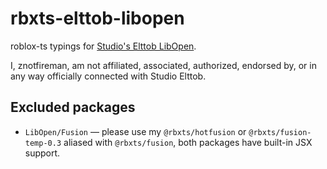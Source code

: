 # rbxts-elttob-libopen

roblox-ts typings for [Studio's Elttob LibOpen](https://github.com/elttob/LibOpen).

I, znotfireman, am not affiliated, associated, authorized, endorsed by, or in
any way officially connected with Studio Elttob.

## Excluded packages

- `LibOpen/Fusion` — please use my `@rbxts/hotfusion` or
  `@rbxts/fusion-temp-0.3` aliased with `@rbxts/fusion`, both packages have
   built-in JSX support.
